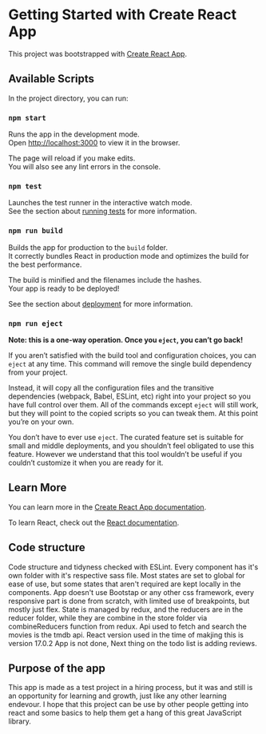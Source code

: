 # Getting Started with Create React App

This project was bootstrapped with [Create React App](https://github.com/facebook/create-react-app).

## Available Scripts

In the project directory, you can run:

### `npm start`

Runs the app in the development mode.\
Open [http://localhost:3000](http://localhost:3000) to view it in the browser.

The page will reload if you make edits.\
You will also see any lint errors in the console.

### `npm test`

Launches the test runner in the interactive watch mode.\
See the section about [running tests](https://facebook.github.io/create-react-app/docs/running-tests) for more information.

### `npm run build`

Builds the app for production to the `build` folder.\
It correctly bundles React in production mode and optimizes the build for the best performance.

The build is minified and the filenames include the hashes.\
Your app is ready to be deployed!

See the section about [deployment](https://facebook.github.io/create-react-app/docs/deployment) for more information.

### `npm run eject`

**Note: this is a one-way operation. Once you `eject`, you can’t go back!**

If you aren’t satisfied with the build tool and configuration choices, you can `eject` at any time. This command will remove the single build dependency from your project.

Instead, it will copy all the configuration files and the transitive dependencies (webpack, Babel, ESLint, etc) right into your project so you have full control over them. All of the commands except `eject` will still work, but they will point to the copied scripts so you can tweak them. At this point you’re on your own.

You don’t have to ever use `eject`. The curated feature set is suitable for small and middle deployments, and you shouldn’t feel obligated to use this feature. However we understand that this tool wouldn’t be useful if you couldn’t customize it when you are ready for it.

## Learn More

You can learn more in the [Create React App documentation](https://facebook.github.io/create-react-app/docs/getting-started).

To learn React, check out the [React documentation](https://reactjs.org/).

## Code structure

Code structure and tidyness checked with ESLint. Every component has it's own folder with it's respective sass file. Most states are set to global for ease of use, but some states that aren't required are kept locally in the components. App doesn't use Bootstap or any other css framework, every responsive part is done from scratch, with limited use of breakpoints, but mostly just flex. State is managed by redux, and the reducers are in the reducer folder, while they are combine in the store folder via combineReducers function from redux. Api used to fetch and search the movies is the tmdb api. React version used in the time of makjing this is version 17.0.2
App is not done, Next thing on the todo list is adding reviews.

## Purpose of the app

This app is made as a test project in a hiring process, but it was and still is an opportunity for learning and growth, just like any other learning endevour. I hope that this project can be use by other people getting into react and some basics to help them get a hang of this great JavaScript library.
